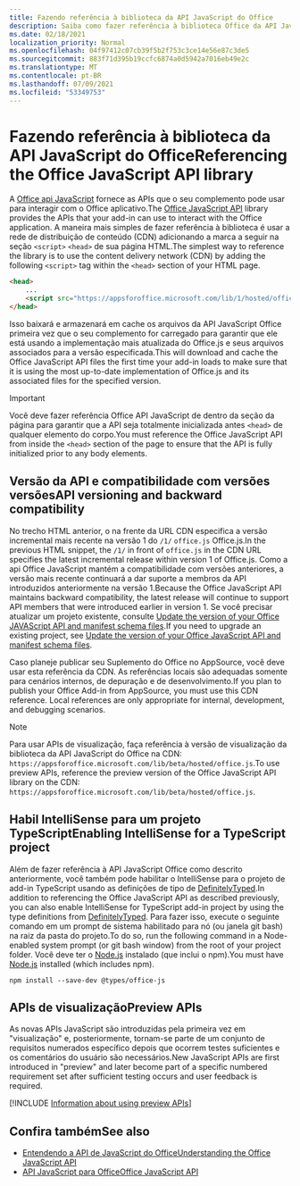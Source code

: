 ```yaml
---
title: Fazendo referência à biblioteca da API JavaScript do Office
description: Saiba como fazer referência à biblioteca Office da API JavaScript e as definições de tipo no seu complemento.
ms.date: 02/18/2021
localization_priority: Normal
ms.openlocfilehash: 04f97412c07cb39f5b2f753c3ce14e56e87c3de5
ms.sourcegitcommit: 883f71d395b19ccfc6874a0d5942a7016eb49e2c
ms.translationtype: MT
ms.contentlocale: pt-BR
ms.lasthandoff: 07/09/2021
ms.locfileid: "53349753"
---
```

# <a name="referencing-the-office-javascript-api-library"></a><span data-ttu-id="318c7-103">Fazendo referência à biblioteca da API JavaScript do Office</span><span class="sxs-lookup"><span data-stu-id="318c7-103">Referencing the Office JavaScript API library</span></span>

<span data-ttu-id="318c7-104">A [Office api JavaScript](../reference/javascript-api-for-office.md) fornece as APIs que o seu complemento pode usar para interagir com o Office aplicativo.</span><span class="sxs-lookup"><span data-stu-id="318c7-104">The [Office JavaScript API](../reference/javascript-api-for-office.md) library provides the APIs that your add-in can use to interact with the Office application.</span></span> <span data-ttu-id="318c7-105">A maneira mais simples de fazer referência à biblioteca é usar a rede de distribuição de conteúdo (CDN) adicionando a marca a seguir na seção `<script>` `<head>` de sua página HTML.</span><span class="sxs-lookup"><span data-stu-id="318c7-105">The simplest way to reference the library is to use the content delivery network (CDN) by adding the following `<script>` tag within the `<head>` section of your HTML page.</span></span>

```html
<head>
    ...
    <script src="https://appsforoffice.microsoft.com/lib/1/hosted/office.js" type="text/javascript"></script>
</head>
```

<span data-ttu-id="318c7-106">Isso baixará e armazenará em cache os arquivos da API JavaScript Office primeira vez que o seu complemento for carregado para garantir que ele está usando a implementação mais atualizada do Office.js e seus arquivos associados para a versão especificada.</span><span class="sxs-lookup"><span data-stu-id="318c7-106">This will download and cache the Office JavaScript API files the first time your add-in loads to make sure that it is using the most up-to-date implementation of Office.js and its associated files for the specified version.</span></span>

> [!IMPORTANT]
> <span data-ttu-id="318c7-107">Você deve fazer referência Office API JavaScript de dentro da seção da página para garantir que a API seja totalmente inicializada antes `<head>` de qualquer elemento do corpo.</span><span class="sxs-lookup"><span data-stu-id="318c7-107">You must reference the Office JavaScript API from inside the `<head>` section of the page to ensure that the API is fully initialized prior to any body elements.</span></span>

## <a name="api-versioning-and-backward-compatibility"></a><span data-ttu-id="318c7-108">Versão da API e compatibilidade com versões versões</span><span class="sxs-lookup"><span data-stu-id="318c7-108">API versioning and backward compatibility</span></span>

<span data-ttu-id="318c7-109">No trecho HTML anterior, o na frente da URL CDN especifica a versão incremental mais recente na versão 1 do `/1/` `office.js` Office.js.</span><span class="sxs-lookup"><span data-stu-id="318c7-109">In the previous HTML snippet, the `/1/` in front of `office.js` in the CDN URL specifies the latest incremental release within version 1 of Office.js.</span></span> <span data-ttu-id="318c7-110">Como a api Office JavaScript mantém a compatibilidade com versões anteriores, a versão mais recente continuará a dar suporte a membros da API introduzidos anteriormente na versão 1.</span><span class="sxs-lookup"><span data-stu-id="318c7-110">Because the Office JavaScript API maintains backward compatibility, the latest release will continue to support API members that were introduced earlier in version 1.</span></span> <span data-ttu-id="318c7-111">Se você precisar atualizar um projeto existente, consulte [Update the version of your Office JAVAScript API and manifest schema files](update-your-javascript-api-for-office-and-manifest-schema-version.md).</span><span class="sxs-lookup"><span data-stu-id="318c7-111">If you need to upgrade an existing project, see [Update the version of your Office JavaScript API and manifest schema files](update-your-javascript-api-for-office-and-manifest-schema-version.md).</span></span> 

<span data-ttu-id="318c7-p103">Caso planeje publicar seu Suplemento do Office no AppSource, você deve usar esta referência da CDN. As referências locais são adequadas somente para cenários internos, de depuração e de desenvolvimento.</span><span class="sxs-lookup"><span data-stu-id="318c7-p103">If you plan to publish your Office Add-in from AppSource, you must use this CDN reference. Local references are only appropriate for internal, development, and debugging scenarios.</span></span>

> [!NOTE]
> <span data-ttu-id="318c7-114">Para usar APIs de visualização, faça referência à versão de visualização da biblioteca da API JavaScript do Office na CDN: `https://appsforoffice.microsoft.com/lib/beta/hosted/office.js`.</span><span class="sxs-lookup"><span data-stu-id="318c7-114">To use preview APIs, reference the preview version of the Office JavaScript API library on the CDN: `https://appsforoffice.microsoft.com/lib/beta/hosted/office.js`.</span></span>

## <a name="enabling-intellisense-for-a-typescript-project"></a><span data-ttu-id="318c7-115">Habil IntelliSense para um projeto TypeScript</span><span class="sxs-lookup"><span data-stu-id="318c7-115">Enabling IntelliSense for a TypeScript project</span></span>

<span data-ttu-id="318c7-116">Além de fazer referência à API JavaScript Office como descrito anteriormente, você também pode habilitar o IntelliSense para o projeto de add-in TypeScript usando as definições de tipo de [DefinitelyTyped](https://github.com/DefinitelyTyped/DefinitelyTyped/tree/master/types/office-js).</span><span class="sxs-lookup"><span data-stu-id="318c7-116">In addition to referencing the Office JavaScript API as described previously, you can also enable IntelliSense for TypeScript add-in project by using the type definitions from [DefinitelyTyped](https://github.com/DefinitelyTyped/DefinitelyTyped/tree/master/types/office-js).</span></span> <span data-ttu-id="318c7-117">Para fazer isso, execute o seguinte comando em um prompt de sistema habilitado para nó (ou janela git bash) na raiz da pasta do projeto.</span><span class="sxs-lookup"><span data-stu-id="318c7-117">To do so, run the following command in a Node-enabled system prompt (or git bash window) from the root of your project folder.</span></span> <span data-ttu-id="318c7-118">Você deve ter o [Node.js](https://nodejs.org) instalado (que inclui o npm).</span><span class="sxs-lookup"><span data-stu-id="318c7-118">You must have [Node.js](https://nodejs.org) installed (which includes npm).</span></span>

```command&nbsp;line
npm install --save-dev @types/office-js
```

## <a name="preview-apis"></a><span data-ttu-id="318c7-119">APIs de visualização</span><span class="sxs-lookup"><span data-stu-id="318c7-119">Preview APIs</span></span>

<span data-ttu-id="318c7-120">As novas APIs JavaScript são introduzidas pela primeira vez em "visualização" e, posteriormente, tornam-se parte de um conjunto de requisitos numerados específico depois que ocorrem testes suficientes e os comentários do usuário são necessários.</span><span class="sxs-lookup"><span data-stu-id="318c7-120">New JavaScript APIs are first introduced in "preview" and later become part of a specific numbered requirement set after sufficient testing occurs and user feedback is required.</span></span>

[!INCLUDE [Information about using preview APIs](../includes/using-preview-apis-host.md)]

## <a name="see-also"></a><span data-ttu-id="318c7-121">Confira também</span><span class="sxs-lookup"><span data-stu-id="318c7-121">See also</span></span>

- [<span data-ttu-id="318c7-122">Entendendo a API de JavaScript do Office</span><span class="sxs-lookup"><span data-stu-id="318c7-122">Understanding the Office JavaScript API</span></span>](understanding-the-javascript-api-for-office.md)
- [<span data-ttu-id="318c7-123">API JavaScript para Office</span><span class="sxs-lookup"><span data-stu-id="318c7-123">Office JavaScript API</span></span>](../reference/javascript-api-for-office.md)
